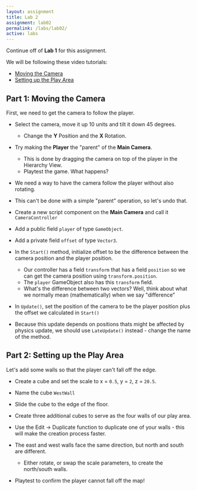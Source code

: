 ```yaml
---
layout: assignment
title: Lab 2
assignment: lab02
permalink: /labs/lab02/
active: labs
---
```


Continue off of **Lab 1** for this assignment.

We will be following these video tutorials:

- [Moving the Camera](https://unity3d.com/learn/tutorials/projects/roll-ball-tutorial/moving-camera?playlist=17141)
- [Setting up the Play Area](https://unity3d.com/learn/tutorials/projects/roll-ball-tutorial/setting-play-area?playlist=17141)


## Part 1: Moving the Camera

First, we need to get the camera to follow the player.

- Select the camera, move it up 10 units and tilt it down 45 degrees.
  - Change the **Y** Position and the **X** Rotation.

- Try making the **Player** the "parent" of the **Main Camera**.
  - This is done by dragging the camera on top of the player in the Hierarchy View.
  - Playtest the game. What happens?

- We need a way to have the camera follow the player without also rotating.
- This can't be done with a simple "parent" operation, so let's undo that.
- Create a new script component on the **Main Camera** and call it `CameraController`

- Add a public field `player` of type `GameObject`.
- Add a private field `offset` of type `Vector3`.

- In the `Start()` method, initialize offset to be the difference between the camera position and the player position.
  - Our controller has a field `transform` that has a field `position` so we can get the camera position using `transform.position`.
  - The `player` GameObject also has this `transform` field.
  - What's the difference between two vectors? Well, think about what we normally mean (mathematically) when we say "difference"

- In `Update()`, set the position of the camera to be the player position plus the offset we calculated in `Start()`

- Because this update depends on positions thats might be affected by physics update, we should use `LateUpdate()` instead - change the name of the method.


## Part 2: Setting up the Play Area

Let's add some walls so that the player can't fall off the edge.

- Create a cube and set the scale to x = `0.5`, y = `2`, z = `20.5`.
- Name the cube `WestWall`
- Slide the cube to the edge of the floor.

- Create three additional cubes to serve as the four walls of our play area.
- Use the Edit &rarr; Duplicate function to duplicate one of your walls - this will make the creation process faster.
- The east and west walls face the same direction, but north and south are different.
  - Either rotate, or swap the scale parameters, to create the north/south walls.

- Playtest to confirm the player cannot fall off the map!

